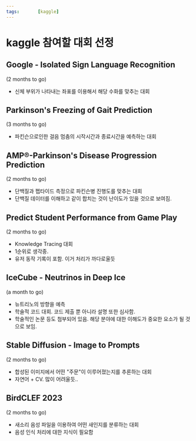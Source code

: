 ```yaml
---
tags:       [kaggle]
---
```


# kaggle 참여할 대회 선정

## Google - Isolated Sign Language Recognition
(2 months to go)
- 신체 부위가 나타내는 좌표를 이용해서 해당 수화를 맞추는 대회


## Parkinson's Freezing of Gait Prediction
(3 months to go)
- 파킨슨으로인한 걸음 멈춤의 시작시간과 종료시간을 예측하는 대회


## AMP®-Parkinson's Disease Progression Prediction
(2 months to go)
- 단백질과 펩타이드 측정으로 파킨슨병 진행도를 맞추는 대회
- 단백질 데이터를 이해하고 같이 합치는 것이 난이도가 있을 것으로 보여짐.


## Predict Student Performance from Game Play
(2 months to go)
- Knowledge Tracing 대회
- 1순위로 생각중.
- 유저 동작 기록이 포함. 이거 처리가 까다로울듯

## IceCube - Neutrinos in Deep Ice
(a month to go)
- 뉴트리노의 방향을 예측
- 학술적 코드 대회. 코드 제출 뿐 아니라 설명 또한 심사함.
- 학술적인 논문 등도 첨부되어 있음. 해당 분야에 대한 이해도가 중요한 요소가 될 것으로 보임.

## Stable Diffusion - Image to Prompts
(2 months to go)
- 합성된 이미지에서 어떤 "주문"이 이루어졌는지를 추론하는 대회
- 자연어 + CV. 많이 어려울듯.. 

## BirdCLEF 2023
(2 months to go)
- 새소리 음성 파일을 이용하여 어떤 새인지를 분류하는 대회
- 음성 인식 처리에 대한 지식이 필요함
